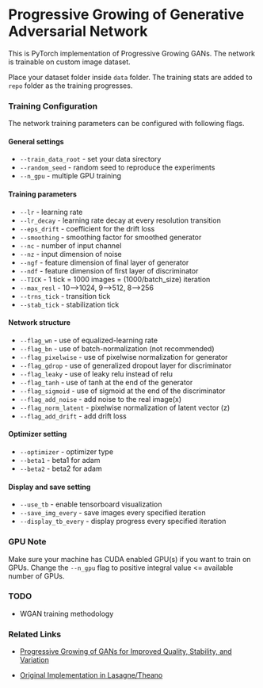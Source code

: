 # Progressive Growing of Generative Adversarial Network

This is PyTorch implementation of Progressive Growing GANs. The network is trainable on custom image dataset. 

Place your dataset folder inside `data` folder. The training stats are added to `repo` folder as the training progresses.

### Training Configuration

The network training parameters can be configured with following flags.

#### General settings

- `--train_data_root` - set your data sirectory
- `--random_seed` - random seed to reproduce the experiments
- `--n_gpu` - multiple GPU training

#### Training parameters

- `--lr` - learning rate
- `--lr_decay` - learning rate decay at every resolution transition
- `--eps_drift` - coefficient for the drift loss
- `--smoothing` - smoothing factor for smoothed generator
- `--nc` - number of input channel
- `--nz` - input dimension of noise
- `--ngf` - feature dimension of final layer of generator
- `--ndf` - feature dimension of first layer of discriminator
- `--TICK` - 1 tick = 1000 images = (1000/batch_size) iteration
- `--max_resl` - 10-->1024, 9-->512, 8-->256
- `--trns_tick` - transition tick
- `--stab_tick` - stabilization tick

#### Network structure

- `--flag_wn` - use of equalized-learning rate
- `--flag_bn` - use of batch-normalization (not recommended)
- `--flag_pixelwise` - use of pixelwise normalization for generator
- `--flag_gdrop` - use of generalized dropout layer for discriminator
- `--flag_leaky` - use of leaky relu instead of relu
- `--flag_tanh` - use of tanh at the end of the generator
- `--flag_sigmoid` - use of sigmoid at the end of the discriminator
- `--flag_add_noise` - add noise to the real image(x)
- `--flag_norm_latent` - pixelwise normalization of latent vector (z)
- `--flag_add_drift` - add drift loss

#### Optimizer setting

- `--optimizer` - optimizer type
- `--beta1` - beta1 for adam
- `--beta2` - beta2 for adam

#### Display and save setting

- `--use_tb` - enable tensorboard visualization
- `--save_img_every` - save images every specified iteration
- `--display_tb_every` - display progress every specified iteration

### GPU Note

Make sure your machine has CUDA enabled GPU(s) if you want to train on GPUs. Change the `--n_gpu` flag to positive integral value <= available number of GPUs.

### TODO

- WGAN training methodology

### Related Links

- [Progressive Growing of GANs for Improved Quality, Stability, and Variation](https://arxiv.org/abs/1710.10196)

- [Original Implementation in Lasagne/Theano](https://github.com/tkarras/progressive_growing_of_gans)
